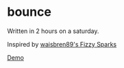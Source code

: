 # bounce

Written in 2 hours on a saturday.

Inspired by [waisbren89's Fizzy Sparks](https://codepen.io/waisbren89/pen/gwvVpP)

[Demo](https://stackola.github.io/bounce/)
